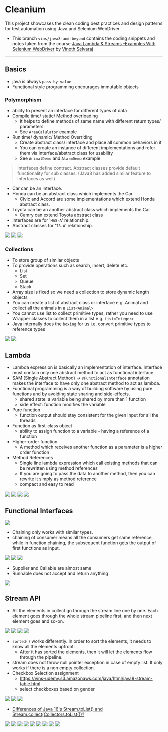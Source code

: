 # Cleanium

This project showcases the clean coding best practices and design patterns for test automation using Java and Selenium
WebDriver

* This branch `vins/java8-and-beyond` contains the coding snippets and notes taken from
  the
  course [Java Lambda & Streams -Examples With Selenium WebDriver](https://www.udemy.com/course/java-8-and-beyond-for-testers)
  by [Vinoth Selvaraj](https://www.vinsguru.com/vinoth-selvaraj/)

---

## Basics

* java is always `pass by value`
* Functional style programming encourages immutable objects

### Polymorphism

* ability to present an interface for different types of data
* Compile time/ static/ Method overloading
    * It helps to define methods of same name with different return types/ parameters
    * See `AreaCalulator` example
* Run time/ dynamic/ Method Overriding
    * Create abstract class/ interface and place all common behaviors in it
    * You can create an instance of different implementations and refer them via interface/abstract class for usability
    * See `AnimalDemo` and `AlarmDemo` example

> Interfaces define contract. Abstract classes provide default functionality for sub classes. (Java8 has added similar
> feature to interfaces as
> well)

* Car can be an interface.
* Honda can be an abstract class which implements the Car
    * Civic and Accord are some implementations which extend Honda abstract class.
* Toyota can be an another abstract class which implements the Car
    * Camry can extend Toyota abstract class
* Interfaces are for '`HAS-A`' relationship.
* Abstract classes for '`IS-A`' relationship.

<img src="doc/poly.PNG">

<img src="doc/poly-runtime.PNG">

<img src="doc/abstract-class-interface.PNG">

### Collections

* To store group of similar objects
* To provide operations such as search, insert, delete etc.
    * List
    * Set
    * Queue
    * Stack
* Array size is fixed so we need a collection to store dynamic length objects
* You can create a list of abstract class or interface e.g. Animal and collect all the animals in a `List<Animal>`
* You cannot use list to collect primitive types, rather you need to use Wrapper classes to collect them in a
  list e.g. `List<Integer>`
* Java internally does the `boxing` for us i.e. convert primitive types to reference types

<img src="doc/types.PNG">

<img src="doc/poly-summary.PNG">

## Lambda

* Lambda expression is basically an implementation of interface. Interface must contain only one abstract method to act
  as functional interface.
* SAM (Single Abstract Method) -> `@FunctionalInterface` annotation makes the interface to have only one abstract method
  to act as lambda.
* Functional programming is a way of building software by using pure functions and by avoiding state sharing and
  side-effects.
    * shared state: a variable being shared by more than 1 function
    * side effect: function modifies the variable
* Pure function
    * function output should stay consistent for the given input for all the threads
* Function as first-class object
    * ability to assign function to a variable - having a reference of a function
* Higher-order function
    * A method which receives another function as a parameter is a higher order function
* Method References
    * Single line lambda expression which call existing methods that can be rewritten using method references
    * If you are going to pass the data to another method, then you can rewrite it simply as method reference
    * compact and easy to read

<img src="doc/method-ref.PNG">

<img src="doc/lambdas.PNG">

<img src="doc/lambdas-best-practice.PNG">

<img src="doc/assignment-lambda.PNG">

## Functional Interfaces

<img src="doc/functional-interfaces.PNG">

* Chaining only works with similar types.
* chaining of consumer means all the consumers get same reference, while in function chaining, the subsequent function
  gets the output of first functions as input.

<img src="doc/tri-consumer.PNG">

<img src="doc/consumer-ref.PNG">

<img src="doc/fun-ref.PNG">

* Supplier and Callable are almost same
* Runnable does not accept and return anything

<img src="doc/assignment-funinterfaces.PNG">

## Stream API

* All the elements in collect go through the stream line one by one. Each element goes through the whole stream pipeline
  first, and then next element goes and so-on.

<img src="doc/streams-intro.PNG">

<img src="doc/stream-how-it-works.PNG">

<img src="doc/stream-ops.PNG">

<img src="doc/stream-intermediate-ops.PNG">

* `sorted()` works differently. In order to sort the elements, it needs to know all the elements upfront.
    * After it has sorted the elements, then it will let the elements flow through the pipeline.
* stream does not throw null pointer exception in case of empty list. It only works if there is a non empty collection.
* Checkbox Selection assignment
    * https://vins-udemy.s3.amazonaws.com/java/html/java8-stream-table.html
    * select checkboxes based on gender

<img src="doc/stream-flatmap.PNG">

<img src="doc/stream-terminal-ops.PNG">

<img src="doc/stream-collect.PNG">

* [Differences of Java 16's Stream.toList() and Stream.collect(Collectors.toList())?](https://stackoverflow.com/questions/65969919/differences-of-java-16s-stream-tolist-and-stream-collectcollectors-tolist)

<img src="doc/stream-parallel.PNG">

<img src="doc/stream-source.PNG">

<img src="doc/comparator.PNG">

<img src="doc/streams-primitive.PNG">

<img src="doc/stream-summary.PNG">

<img src="doc/stream-intermediate-ops-summary.PNG">

<img src="doc/stream-terminal-ops-summary.PNG">

<img src="doc/stream-comparator-summary.PNG">

<img src="doc/stream-source-summary.PNG">






